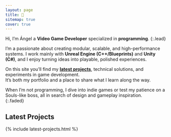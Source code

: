 ```yaml
---
layout: page
title: 🙌
sitemap: true
cover: true
---
```

Hi, I’m Ángel a **Video Game Developer** specialized in **programming**. 
{:.lead} 

I’m a  passionate about creating modular, scalable, and high-performance systems.
I work mainly with **Unreal Engine (C++/Blueprints)** and **Unity (C#)**, and I enjoy turning ideas into playable, polished experiences.
  
On this site you’ll find my **[latest projects](/projects/)**, technical solutions, and experiments in game development.  
It’s both my portfolio and a place to share what I learn along the way.  

When I’m not programming, I dive into indie games or test my patience on a Souls-like boss, all in search of design and gameplay inspiration.   
{:.faded}

## Latest Projects

{% include latest-projects.html %}
